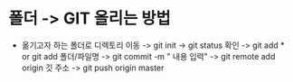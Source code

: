 # 폴더 -> GIT 올리는 방법 
* 옮기고자 하는 폴더로 디렉토리 이동 -> git init -> git status 확인 -> git add * or git add 폴더/파일명 -> git commit -m " 내용 입력" -> git remote add origin 깃 주소 -> git push origin master
